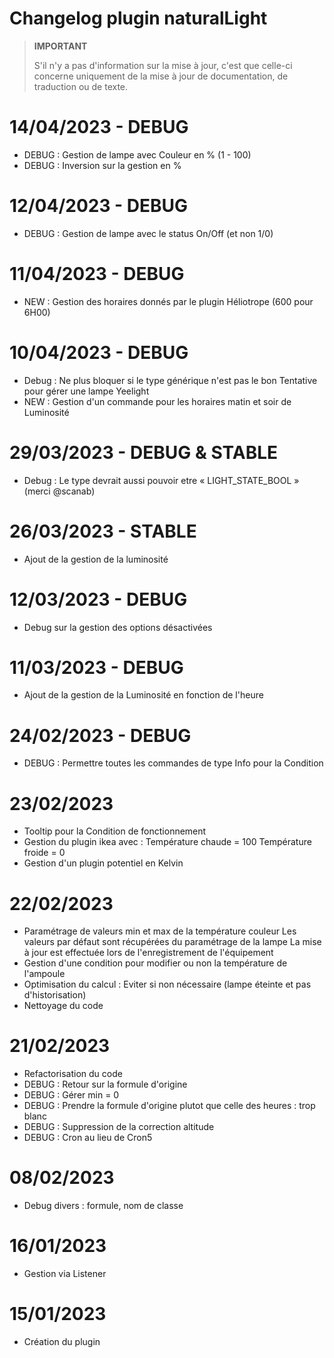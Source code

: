 # Changelog plugin naturalLight

>**IMPORTANT**
>
>S'il n'y a pas d'information sur la mise à jour, c'est que celle-ci concerne uniquement de la mise à jour de documentation, de traduction ou de texte.

# 14/04/2023 - DEBUG

- DEBUG : Gestion de lampe avec Couleur en % (1 - 100)
- DEBUG : Inversion sur la gestion en %

# 12/04/2023 - DEBUG

- DEBUG : Gestion de lampe avec le status On/Off (et non 1/0)

# 11/04/2023 - DEBUG

- NEW : Gestion des horaires donnés par le plugin Héliotrope (600 pour 6H00)

# 10/04/2023 - DEBUG

- Debug : Ne plus bloquer si le type générique n'est pas le bon
          Tentative pour gérer une lampe Yeelight
- NEW : Gestion d'un commande pour les horaires matin et soir de Luminosité

# 29/03/2023 - DEBUG & STABLE

- Debug : Le type devrait aussi pouvoir etre « LIGHT_STATE_BOOL »
(merci @scanab)

# 26/03/2023 - STABLE

- Ajout de la gestion de la luminosité

# 12/03/2023 - DEBUG

- Debug sur la gestion des options désactivées

# 11/03/2023 - DEBUG

- Ajout de la gestion de la Luminosité en fonction de l'heure

# 24/02/2023 - DEBUG

- DEBUG : Permettre toutes les commandes de type Info pour la Condition

# 23/02/2023

- Tooltip pour la Condition de fonctionnement
- Gestion du plugin ikea avec :
    Température chaude = 100
    Température froide = 0
- Gestion d'un plugin potentiel en Kelvin

# 22/02/2023

- Paramétrage de valeurs min et max de la température couleur
  Les valeurs par défaut sont récupérées du paramétrage de la lampe
  La mise à jour est effectuée lors de l'enregistrement de l'équipement
- Gestion d'une condition pour modifier ou non la température de l'ampoule
- Optimisation du calcul : Eviter si non nécessaire (lampe éteinte et pas d'historisation)
- Nettoyage du code

# 21/02/2023

- Refactorisation du code
- DEBUG : Retour sur la formule d'origine
- DEBUG : Gérer min = 0
- DEBUG : Prendre la formule d'origine plutot que celle des heures : trop blanc
- DEBUG : Suppression de la correction altitude
- DEBUG : Cron au lieu de Cron5

# 08/02/2023

- Debug divers : formule, nom de classe

# 16/01/2023

- Gestion via Listener

# 15/01/2023

- Création du plugin
